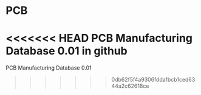 # PCB
<<<<<<< HEAD
PCB Manufacturing Database 0.01 in github
=======
PCB Manufacturing Database 0.01
>>>>>>> 0db62f5f4a9306fddafbcb1ced6344a2c62618ce
